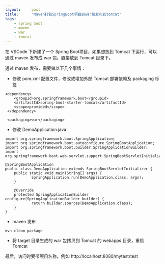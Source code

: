 ```yaml
---
layout:     post
title:      "Maven打包SpringBoot项目到war包发布到tomcat"
tags:
    - spring boot
    - maven
    - war
    - tomcat
---
```


在 VSCode 下新建了一个 Spring Boot项目，如果想放到 Tomcat 下运行，可以通过 maven 发布成 war 包，直接放到 Tomcat 目录下。

通过 maven 发布，需要做以下几个事情：

* 修改 pom.xml 配置文件，修改或增加外部 Tomcat 部署依赖及 packaging 标签
```
<dependency>
    <groupId>org.springframework.boot</groupId>
    <artifactId>spring-boot-starter-tomcat</artifactId>
    <scope>provided</scope>
 </dependency>

 <packaging>war</packaging>
```

* 修改 DemoApplication.java
```
import org.springframework.boot.SpringApplication;
import org.springframework.boot.autoconfigure.SpringBootApplication;
import org.springframework.boot.builder.SpringApplicationBuilder;
import org.springframework.boot.web.servlet.support.SpringBootServletInitializer;

@SpringBootApplication
public class DemoApplication extends SpringBootServletInitializer {
    public static void main(String[] args) {
            SpringApplication.run(DemoApplication.class, args);
    }

    @Override
    protected SpringApplicationBuilder configure(SpringApplicationBuilder builder) {
            return builder.sources(DemoApplication.class);
    }
}
```

* maven 发布
<pre><code>mvn clean package</code></pre>

* 将 target 目录生成的 war 包拷贝到 Tomcat 的 webapps 目录，重启 Tomcat

最后，访问时要带项目名称，例如 http://localhost:8080/mytest/test
